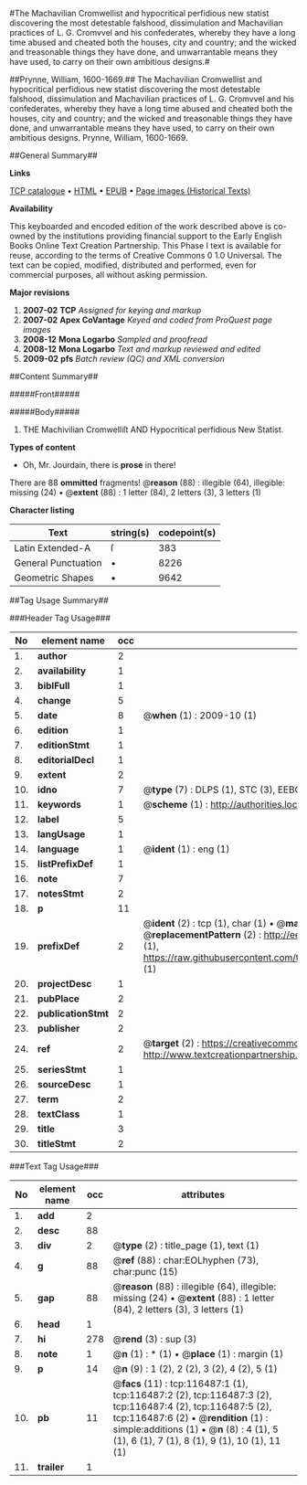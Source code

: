 #The Machavilian Cromwellist and hypocritical perfidious new statist discovering the most detestable falshood, dissimulation and Machavilian practices of L. G. Cromvvel and his confederates, whereby they have a long time abused and cheated both the houses, city and country; and the wicked and treasonable things they have done, and unwarrantable means they have used, to carry on their own ambitious designs.#

##Prynne, William, 1600-1669.##
The Machavilian Cromwellist and hypocritical perfidious new statist discovering the most detestable falshood, dissimulation and Machavilian practices of L. G. Cromvvel and his confederates, whereby they have a long time abused and cheated both the houses, city and country; and the wicked and treasonable things they have done, and unwarrantable means they have used, to carry on their own ambitious designs.
Prynne, William, 1600-1669.

##General Summary##

**Links**

[TCP catalogue](http://www.ota.ox.ac.uk/tcp/)  • 
[HTML](http://tei.it.ox.ac.uk/tcp/Texts-HTML/free/A91/A91217.html)  • 
[EPUB](http://tei.it.ox.ac.uk/tcp/Texts-EPUB/free/A91/A91217.epub) • 
[Page images (Historical Texts)](https://data.historicaltexts.jisc.ac.uk/view?pubId=eebo-99864262e&pageId=eebo-99864262e-116487-1)

**Availability**

This keyboarded and encoded edition of the
	       work described above is co-owned by the institutions
	       providing financial support to the Early English Books
	       Online Text Creation Partnership. This Phase I text is
	       available for reuse, according to the terms of Creative
	       Commons 0 1.0 Universal. The text can be copied,
	       modified, distributed and performed, even for
	       commercial purposes, all without asking permission.

**Major revisions**

1. __2007-02__ __TCP__ *Assigned for keying and markup*
1. __2007-02__ __Apex CoVantage__ *Keyed and coded from ProQuest page images*
1. __2008-12__ __Mona Logarbo__ *Sampled and proofread*
1. __2008-12__ __Mona Logarbo__ *Text and markup reviewed and edited*
1. __2009-02__ __pfs__ *Batch review (QC) and XML conversion*

##Content Summary##

#####Front#####

#####Body#####

1. THE Machivilian Cromwelliſt AND Hypocritical perfidious New Statist.

**Types of content**

  * Oh, Mr. Jourdain, there is **prose** in there!

There are 88 **ommitted** fragments! 
 @__reason__ (88) : illegible (64), illegible: missing (24)  •  @__extent__ (88) : 1 letter (84), 2 letters (3), 3 letters (1)

**Character listing**


|Text|string(s)|codepoint(s)|
|---|---|---|
|Latin Extended-A|ſ|383|
|General Punctuation|•|8226|
|Geometric Shapes|▪|9642|

##Tag Usage Summary##

###Header Tag Usage###

|No|element name|occ|attributes|
|---|---|---|---|
|1.|__author__|2||
|2.|__availability__|1||
|3.|__biblFull__|1||
|4.|__change__|5||
|5.|__date__|8| @__when__ (1) : 2009-10 (1)|
|6.|__edition__|1||
|7.|__editionStmt__|1||
|8.|__editorialDecl__|1||
|9.|__extent__|2||
|10.|__idno__|7| @__type__ (7) : DLPS (1), STC (3), EEBO-CITATION (1), PROQUEST (1), VID (1)|
|11.|__keywords__|1| @__scheme__ (1) : http://authorities.loc.gov/ (1)|
|12.|__label__|5||
|13.|__langUsage__|1||
|14.|__language__|1| @__ident__ (1) : eng (1)|
|15.|__listPrefixDef__|1||
|16.|__note__|7||
|17.|__notesStmt__|2||
|18.|__p__|11||
|19.|__prefixDef__|2| @__ident__ (2) : tcp (1), char (1)  •  @__matchPattern__ (2) : ([0-9\-]+):([0-9IVX]+) (1), (.+) (1)  •  @__replacementPattern__ (2) : http://eebo.chadwyck.com/downloadtiff?vid=$1&page=$2 (1), https://raw.githubusercontent.com/textcreationpartnership/Texts/master/tcpchars.xml#$1 (1)|
|20.|__projectDesc__|1||
|21.|__pubPlace__|2||
|22.|__publicationStmt__|2||
|23.|__publisher__|2||
|24.|__ref__|2| @__target__ (2) : https://creativecommons.org/publicdomain/zero/1.0/ (1), http://www.textcreationpartnership.org/docs/. (1)|
|25.|__seriesStmt__|1||
|26.|__sourceDesc__|1||
|27.|__term__|2||
|28.|__textClass__|1||
|29.|__title__|3||
|30.|__titleStmt__|2||


###Text Tag Usage###

|No|element name|occ|attributes|
|---|---|---|---|
|1.|__add__|2||
|2.|__desc__|88||
|3.|__div__|2| @__type__ (2) : title_page (1), text (1)|
|4.|__g__|88| @__ref__ (88) : char:EOLhyphen (73), char:punc (15)|
|5.|__gap__|88| @__reason__ (88) : illegible (64), illegible: missing (24)  •  @__extent__ (88) : 1 letter (84), 2 letters (3), 3 letters (1)|
|6.|__head__|1||
|7.|__hi__|278| @__rend__ (3) : sup (3)|
|8.|__note__|1| @__n__ (1) : * (1)  •  @__place__ (1) : margin (1)|
|9.|__p__|14| @__n__ (9) : 1 (2), 2 (2), 3 (2), 4 (2), 5 (1)|
|10.|__pb__|11| @__facs__ (11) : tcp:116487:1 (1), tcp:116487:2 (2), tcp:116487:3 (2), tcp:116487:4 (2), tcp:116487:5 (2), tcp:116487:6 (2)  •  @__rendition__ (1) : simple:additions (1)  •  @__n__ (8) : 4 (1), 5 (1), 6 (1), 7 (1), 8 (1), 9 (1), 10 (1), 11 (1)|
|11.|__trailer__|1||
